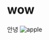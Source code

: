 # wow
안녕
![apple](https://www.google.co.kr/url?sa=i&rct=j&q=&esrc=s&source=images&cd=&cad=rja&uact=8&ved=0ahUKEwjrt-2j6-3PAhUJW5QKHdXwB94QjRwIBw&url=http%3A%2F%2Fwww.apple.com%2Fipad%2F&psig=AFQjCNHJwZ1YmVB7C4nVXTAvP3EZrf5zBA&ust=1477205934548394)
